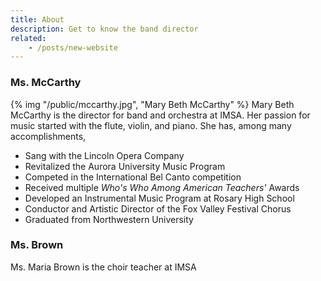 ```yaml
---
title: About
description: Get to know the band director
related:
    - /posts/new-website
---
```


### Ms. McCarthy
<div>
{% img "/public/mccarthy.jpg", "Mary Beth McCarthy" %}
Mary Beth McCarthy is the director for band and orchestra at IMSA. Her passion for music started with the flute, violin, and piano.
She has, among many accomplishments,

- Sang with the Lincoln Opera Company
- Revitalized the Aurora University Music Program
- Competed in the International Bel Canto competition
- Received multiple _Who's Who Among American Teachers'_ Awards
- Developed an Instrumental Music Program at Rosary High School
- Conductor and Artistic Director of the Fox Valley Festival Chorus
- Graduated from Northwestern University
</div>

### Ms. Brown
Ms. Maria Brown is the choir teacher at IMSA
